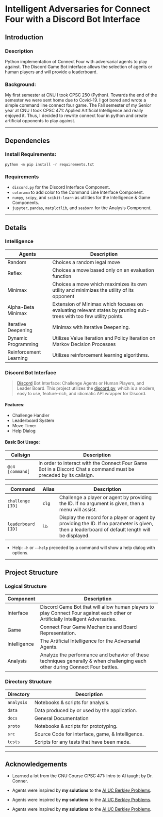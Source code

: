 # Intelligent Adversaries for Connect Four with a Discord Bot Interface

## Introduction

### Description

Python implementation of Connect Four with adversarial agents to play against. The Discord Game Bot interface allows the selection of agents or human players and will provide a leaderboard.

### Background:

My first semester at CNU I took CPSC 250 (Python). Towards the end of the semester we were sent home due to Covid-19. I got bored and wrote a simple command line connect four game. The Fall semester of my Senior year at CNU I took CPSC 471: Applied Artificial Intelligence and really enjoyed it. Thus, I decided to rewrite connect four in python and create artificial opponents to play against.

---

## Dependencies

### Install Requirements:
```shell
python -m pip install -r requirements.txt
```

### Requirements

- `discord.py` for the Discord Interface Component.
- `colorama` to add color to the Command Line Interface Component.
- `numpy`, `scipy`, and `scikit-learn` as utilities for the Intelligence & Game Components.
- `jupyter`, `pandas`, `matplotlib`, and `seaborn` for the Analysis Component.

[//]: # (Generated Requirements File with:)
[//]: # (```shell)
[//]: # (python -m pip freeze > requirements.txt)
[//]: # (```)

---

## Details

### Intelligence

| Agents                 | Description                                                                                                        |
|------------------------|--------------------------------------------------------------------------------------------------------------------|
| Random                 | Choices a random legal move                                                                                        |
| Reflex                 | Choices a move based only on an evaluation function                                                                |
| Minimax                | Choices a move which maximizes its own utility and minimizes the utility of its opponent                           |
| Alpha-Beta Minimax     | Extension of Minimax which focuses on evaluating relevant states by pruning sub-trees with too few utility points. |
| Iterative Deepening    | Minimax with Iterative Deepening.                                                                                  |
| Dynamic Programming    | Utilizes Value Iteration and Policy Iteration on Markov Decision Processes                                         |
| Reinforcement Learning | Utilizes reinforcement learning algorithms.                                                                        |


### Discord Bot Interface

>[Discord](https://discord.com/) Bot Interface: Challenge Agents or Human Players, and Leader Board.  This project utilizes the [discord.py](https://discordpy.readthedocs.io/en/stable/), which is a modern, easy to use, feature-rich, and idiomatic API wrapper for Discord.

#### Features:
- Challenge Handler
- Leaderboard System
- Move Timer
- Help Dialog

#### Basic Bot Usage:


| Callsign        | Description                                                                                                       |
|-----------------|-------------------------------------------------------------------------------------------------------------------|
| `@c4 [command]` | In order to interact with the Connect Four Game Bot in a Discord Chat a command must be preceded by its callsign. |

| Command            | Alias | Description                                                                                                                                     |
|--------------------|-------|-------------------------------------------------------------------------------------------------------------------------------------------------|
| `challenge [ID]`   | `clg` | Challenge a player or agent by providing the ID.  If no argument is given, then a menu will assist.                                             |
| `leaderboard [ID]` | `lb`  | Display the record for a player or agent by providing the ID. If no parameter is given, then a leaderboard of default length will be displayed. |
- Help: `-h` or `--help` preceded by a command will show a help dialog with options.

---


## Project Structure

### Logical Structure

| Component    | Description                                                                                                                     |
|--------------|---------------------------------------------------------------------------------------------------------------------------------|
| Interface    | Discord Game Bot that will allow human players to play Connect Four against each other or Artificially Intelligent Adversaries. |
| Game         | Connect Four Game Mechanics and Board Representation.                                                                           |
| Intelligence | The Artificial Intelligence for the Adversarial Agents.                                                                         |
| Analysis     | Analyze the performance and behavior of these techniques generally & when challenging each other during Connect Four battles.   |

### Directory Structure
| Directory  | Description                                      |
|------------|--------------------------------------------------|
| `analysis` | Notebooks & scripts for analysis.                |
| `data`     | Data produced by or used by the application.     |
| `docs`     | General Documentation                            |
| `proto`    | Notebooks & scripts for prototyping.             |
| `src`      | Source Code for interface, game, & Intelligence. |
| `tests`    | Scripts for any tests that have been made.       |

---


## Acknowledgements


- Learned a lot from the CNU Course CPSC 471: Intro to AI taught by Dr. Conner.

- Agents were inspired by **my solutions** to the [AI UC Berkley Problems](http://ai.berkeley.edu).
- Agents were inspired by **my solutions** to the [AI UC Berkley Problems](http://ai.berkeley.edu).
- Agents were inspired by **my solutions** to the [AI UC Berkley Problems](http://ai.berkeley.edu).
